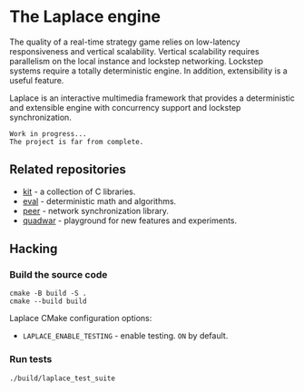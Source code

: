 #   The Laplace engine
The quality of a real-time strategy game relies on low-latency responsiveness and vertical scalability.
Vertical scalability requires parallelism on the local instance and lockstep networking.
Lockstep systems require a totally deterministic engine. In addition, extensibility is a useful feature.

Laplace is an interactive multimedia framework that provides a deterministic and extensible engine
with concurrency support and lockstep synchronization.

    Work in progress...
    The project is far from complete.

##  Related repositories
- [kit](https://github.com/automainint/kit) - a collection of C libraries.
- [eval](https://github.com/automainint/eval) - deterministic math and algorithms.
- [peer](https://github.com/automainint/peer) - network synchronization library.
- [quadwar](https://github.com/automainint/quadwar) - playground for new features and experiments.

##  Hacking
### Build the source code
```shell
cmake -B build -S .
cmake --build build
```

Laplace CMake configuration options:
- `LAPLACE_ENABLE_TESTING` - enable testing. `ON` by default.

### Run tests
```shell
./build/laplace_test_suite
```
